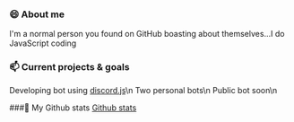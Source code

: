 ### 😄 About me
I'm a normal person you found on GitHub boasting about themselves...I do JavaScript coding

### 📫 Current projects & goals
Developing bot using [discord.js](https://discordjs.guide/)\n
Two personal bots\n
Public bot soon\n

###🌱 My Github stats
[Github stats](https://github-readme-stats.vercel.app/api?username=UndiedHitler)
